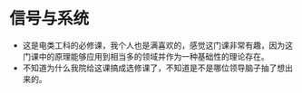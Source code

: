 # 信号与系统

* 这是电类工科的必修课，我个人也是满喜欢的，感觉这门课非常有趣，因为这门课中的原理能够应用到相当多的领域并作为一种基础性的理论存在。
* 不知道为什么我院给这课搞成选修课了，不知道是不是哪位领导脑子抽了想出来的。